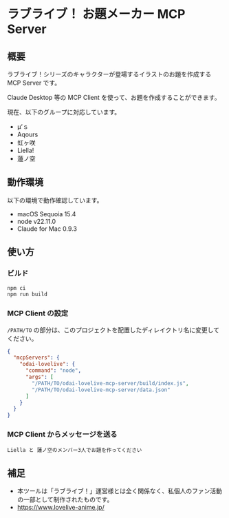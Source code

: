 # ラブライブ！ お題メーカー MCP Server

## 概要

ラブライブ！シリーズのキャラクターが登場するイラストのお題を作成する MCP Server です。

Claude Desktop 等の MCP Client を使って、お題を作成することができます。

現在、以下のグループに対応しています。

- μ’ｓ
- Aqours
- 虹ヶ咲
- Liella!
- 蓮ノ空

## 動作環境

以下の環境で動作確認しています。

- macOS Sequoia 15.4
- node v22.11.0
- Claude for Mac 0.9.3

## 使い方

### ビルド

~~~sh
npm ci
npm run build
~~~

### MCP Client の設定

`/PATH/TO` の部分は、このプロジェクトを配置したディレイクトリ名に変更してください。

~~~json
{
  "mcpServers": {
    "odai-lovelive": {
      "command": "node",
      "args": [
        "/PATH/TO/odai-lovelive-mcp-server/build/index.js",
        "/PATH/TO/odai-lovelive-mcp-server/data.json"
      ]
    }
  }
}
~~~

### MCP Client からメッセージを送る

~~~
Liella と 蓮ノ空のメンバー3人でお題を作ってください
~~~

## 補足

- 本ツールは「ラブライブ！」運営様とは全く関係なく、私個人のファン活動の一部として制作されたものです。
- https://www.lovelive-anime.jp/
